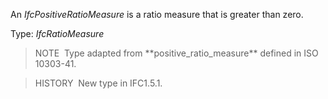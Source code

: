 An _IfcPositiveRatioMeasure_ is a ratio measure that is greater than zero.

Type: _IfcRatioMeasure_

> NOTE&nbsp; Type adapted from \*\*positive_ratio_measure\*\* defined in ISO 10303-41.

> HISTORY&nbsp; New type in IFC1.5.1.
